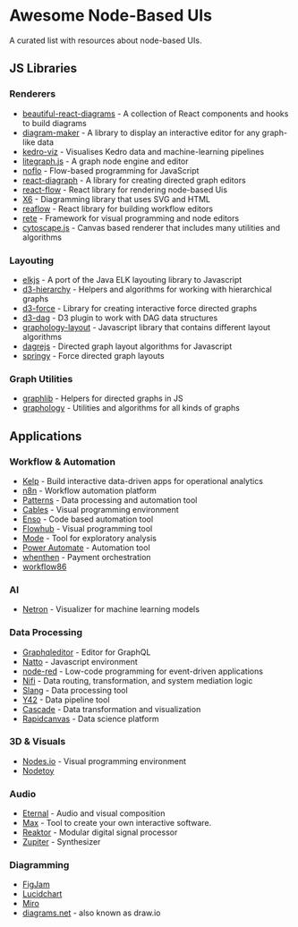 # Awesome Node-Based UIs

A curated list with resources about node-based UIs.

## JS Libraries

### Renderers 
- [beautiful-react-diagrams](https://github.com/beautifulinteractions/beautiful-react-diagrams) - A collection of React components and hooks to build diagrams
- [diagram-maker](https://awslabs.github.io/diagram-maker) - A library to display an interactive editor for any graph-like data
- [kedro-viz](https://github.com/kedro-org/kedro-viz) - Visualises Kedro data and machine-learning pipelines
- [litegraph.js](https://github.com/jagenjo/litegraph.js) - A graph node engine and editor
- [noflo](https://github.com/noflo/noflo/) - Flow-based programming for JavaScript
- [react-diagraph](https://github.com/uber/react-digraph) - A library for creating directed graph editors
- [react-flow](https://github.com/wbkd/react-flow) - React library for rendering node-based Uis
- [X6](https://github.com/antvis/X6) - Diagramming library that uses SVG and HTML
- [reaflow](https://github.com/reaviz/reaflow) - React library for building workflow editors
- [rete](https://github.com/retejs/rete/) - Framework for visual programming and node editors
- [cytoscape.js](https://js.cytoscape.org/) - Canvas based renderer that includes many utilities and algorithms

### Layouting
- [elkjs](https://github.com/kieler/elkjs) - A port of the Java ELK layouting library to Javascript
- [d3-hierarchy](https://github.com/d3/d3-hierarchy) - Helpers and algorithms for working with hierarchical graphs
- [d3-force](https://github.com/d3/d3-force) - Library for creating interactive force directed graphs
- [d3-dag](https://erikbrinkman.github.io/d3-dag/) - D3 plugin to work with DAG data structures
- [graphology-layout](https://graphology.github.io/standard-library/layout.html) - Javascript library that contains different layout algorithms
- [dagrejs](https://github.com/dagrejs/dagre) - Directed graph layout algorithms for Javascript
- [springy](https://github.com/dhotson/springy) - Force directed graph layouts

### Graph Utilities
- [graphlib](https://github.com/dagrejs/graphlib) - Helpers for directed graphs in JS
- [graphology](https://github.com/graphology/graphology) - Utilities and algorithms for all kinds of graphs

## Applications

### Workflow & Automation
- [Kelp](https://kelp.app/) - Build interactive data-driven apps for operational analytics
- [n8n](https://n8n.io/) - Workflow automation platform 
- [Patterns](https://patterns.app) - Data processing and automation tool
- [Cables](https://cables.gl/) - Visual programming environment
- [Enso](https://enso.org/) - Code based automation tool
- [Flowhub](https://flowhub.io/ide) - Visual programming tool
- [Mode](https://mode.com/) - Tool for exploratory analysis
- [Power Automate](https://powerautomate.microsoft.com/de-de/) - Automation tool
- [whenthen](https://whenthen.com/) - Payment orchestration
- [workflow86](https://www.workflow86.com/)

### AI

- [Netron](https://github.com/lutzroeder/netron) - Visualizer for machine learning models

### Data Processing
- [Graphqleditor](https://graphqleditor.com/) - Editor for GraphQL
- [Natto](https://natto.dev/) - Javascript environment
- [node-red](https://github.com/node-red/node-red) - Low-code programming for event-driven applications
- [Nifi](https://nifi.apache.org/) - Data routing, transformation, and system mediation logic
- [Slang](https://bitspark.de/slang/) - Data processing tool
- [Y42](https://www.y42.com/) - Data pipeline tool
- [Cascade](https://www.cascade.io/) - Data transformation and visualization
- [Rapidcanvas](https://rapidcanvas.ai/) - Data science platform

### 3D & Visuals
- [Nodes.io](https://nodes.io/) - Visual programming environment
- [Nodetoy](https://nodetoy.co/)

### Audio
- [Eternal](https://eternal.rob.computer/) - Audio and visual composition
- [Max](https://cycling74.com/products/max) - Tool to create your own interactive software.
- [Reaktor](https://www.native-instruments.com/en/products/komplete/synths/reaktor-6/) - Modular digital signal processor
- [Zupiter](https://z.musictools.live) - Synthesizer

### Diagramming

- [FigJam](https://www.figma.com/figjam/)
- [Lucidchart](https://www.lucidchart.com/)
- [Miro](https://miro.com/)
- [diagrams.net](https://www.diagrams.net/) - also known as draw.io



















